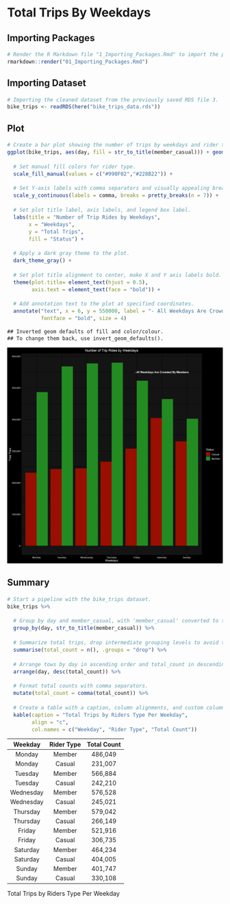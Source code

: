 Total Trips By Weekdays
================

## Importing Packages

``` r
# Render the R Markdown file "1_Importing_Packages.Rmd" to import the packages.
rmarkdown::render("01_Importing_Packages.Rmd")
```

## Importing Dataset

``` r
# Importing the cleaned dataset from the previously saved RDS file 3.
bike_trips <- readRDS(here("bike_trips_data.rds"))
```

## Plot

``` r
# Create a bar plot showing the number of trips by weekdays and rider type with bars positioned to dodge.
ggplot(bike_trips, aes(day, fill = str_to_title(member_casual))) + geom_bar(position = "dodge") +
  
  # Set manual fill colors for rider type.
  scale_fill_manual(values = c("#990F02","#228B22")) +
  
  # Set Y-axis labels with comma separators and visually appealing breaks.
  scale_y_continuous(labels = comma, breaks = pretty_breaks(n = 7)) + 
  
  # Set plot title label, axis labels, and legend box label.
  labs(title = "Number of Trip Rides by Weekdays",
       x = "Weekdays",
       y = "Total Trips",
       fill = "Status") + 
  
  # Apply a dark gray theme to the plot.
  dark_theme_gray() + 
  
  # Set plot title alignment to center, make X and Y axis labels bold.
  theme(plot.title= element_text(hjust = 0.5),
        axis.text = element_text(face = "bold")) +
  
  # Add annotation text to the plot at specified coordinates.
  annotate("text", x = 6, y = 550000, label = "- All Weekdays Are Crowded By Members",
           fontface = "bold", size = 4)
```

    ## Inverted geom defaults of fill and color/colour.
    ## To change them back, use invert_geom_defaults().

![](09_Total_Rides_By_Weekdays_files/figure-gfm/Weekdays%20Plot-1.png)<!-- -->

## Summary

``` r
# Start a pipeline with the bike_trips dataset.
bike_trips %>%
  
  # Group by day and member_casual, with 'member_casual' converted to title case.
  group_by(day, str_to_title(member_casual)) %>%
  
  # Summarize total trips, drop intermediate grouping levels to avoid the message.
  summarise(total_count = n(), .groups = "drop") %>% 
  
  # Arrange tows by day in ascending order and total_count in descending
  arrange(day, desc(total_count)) %>% 
  
  # Format total counts with comma separators.
  mutate(total_count = comma(total_count)) %>% 
  
  # Create a table with a caption, column alignments, and custom column names.
  kable(caption = "Total Trips by Riders Type Per Weekday",
        align = "c",
        col.names = c("Weekday", "Rider Type", "Total Count"))
```

|  Weekday  | Rider Type | Total Count |
|:---------:|:----------:|:-----------:|
|  Monday   |   Member   |   486,049   |
|  Monday   |   Casual   |   231,007   |
|  Tuesday  |   Member   |   566,884   |
|  Tuesday  |   Casual   |   242,210   |
| Wednesday |   Member   |   576,528   |
| Wednesday |   Casual   |   245,021   |
| Thursday  |   Member   |   579,042   |
| Thursday  |   Casual   |   266,149   |
|  Friday   |   Member   |   521,916   |
|  Friday   |   Casual   |   306,735   |
| Saturday  |   Member   |   464,234   |
| Saturday  |   Casual   |   404,005   |
|  Sunday   |   Member   |   401,747   |
|  Sunday   |   Casual   |   330,108   |

Total Trips by Riders Type Per Weekday
